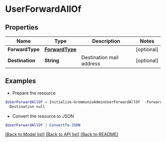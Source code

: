 # UserForwardAllOf
## Properties

Name | Type | Description | Notes
------------ | ------------- | ------------- | -------------
**ForwardType** | [**ForwardType**](ForwardType.md) |  | [optional] 
**Destination** | **String** | Destination mail address | [optional] 

## Examples

- Prepare the resource
```powershell
$UserForwardAllOf = Initialize-GrommunioAdminUserForwardAllOf  -ForwardType null `
 -Destination null
```

- Convert the resource to JSON
```powershell
$UserForwardAllOf | ConvertTo-JSON
```

[[Back to Model list]](../README.md#documentation-for-models) [[Back to API list]](../README.md#documentation-for-api-endpoints) [[Back to README]](../README.md)

